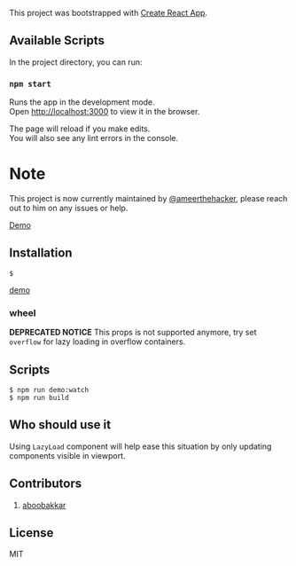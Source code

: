This project was bootstrapped with [Create React App](https://github.com/facebook/create-react-app).

## Available Scripts

In the project directory, you can run:

### `npm start`

Runs the app in the development mode.<br>
Open [http://localhost:3000](http://localhost:3000) to view it in the browser.

The page will reload if you make edits.<br>
You will also see any lint errors in the console.

# Note

This project is now currently maintained by 
[@ameerthehacker](https://github.com/aboobakkar), please reach out to him on any issues or help.



[Demo](//aboobakkar.github.io)


## Installation

```
$ 
```



[demo](https://aboobakkar.github.io/react-app)

### wheel

**DEPRECATED NOTICE**
This props is not supported anymore, try set `overflow` for lazy loading in overflow containers.



## Scripts

```
$ npm run demo:watch
$ npm run build
```

## Who should use it

Using `LazyLoad` component will help ease this situation by only updating components visible in viewport.

## Contributors

1. [aboobakkar](https://github.com/aboobakkar)

## License

MIT